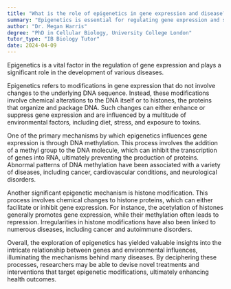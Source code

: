 ```yaml
---
title: "What is the role of epigenetics in gene expression and disease?"
summary: "Epigenetics is essential for regulating gene expression and significantly influences disease development. It highlights the interplay between genetics and environmental factors in biological processes."
author: "Dr. Megan Harris"
degree: "PhD in Cellular Biology, University College London"
tutor_type: "IB Biology Tutor"
date: 2024-04-09
---
```


Epigenetics is a vital factor in the regulation of gene expression and plays a significant role in the development of various diseases.

Epigenetics refers to modifications in gene expression that do not involve changes to the underlying DNA sequence. Instead, these modifications involve chemical alterations to the DNA itself or to histones, the proteins that organize and package DNA. Such changes can either enhance or suppress gene expression and are influenced by a multitude of environmental factors, including diet, stress, and exposure to toxins.

One of the primary mechanisms by which epigenetics influences gene expression is through DNA methylation. This process involves the addition of a methyl group to the DNA molecule, which can inhibit the transcription of genes into RNA, ultimately preventing the production of proteins. Abnormal patterns of DNA methylation have been associated with a variety of diseases, including cancer, cardiovascular conditions, and neurological disorders.

Another significant epigenetic mechanism is histone modification. This process involves chemical changes to histone proteins, which can either facilitate or inhibit gene expression. For instance, the acetylation of histones generally promotes gene expression, while their methylation often leads to repression. Irregularities in histone modifications have also been linked to numerous diseases, including cancer and autoimmune disorders.

Overall, the exploration of epigenetics has yielded valuable insights into the intricate relationship between genes and environmental influences, illuminating the mechanisms behind many diseases. By deciphering these processes, researchers may be able to devise novel treatments and interventions that target epigenetic modifications, ultimately enhancing health outcomes.
    